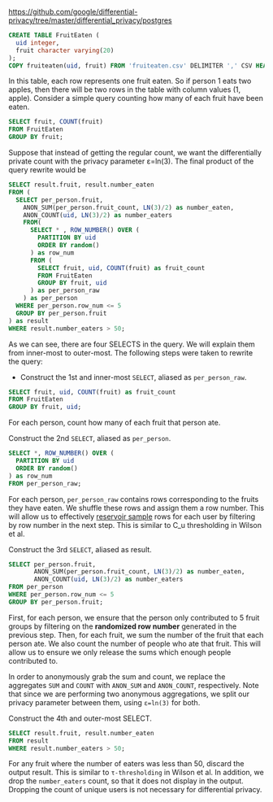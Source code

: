 https://github.com/google/differential-privacy/tree/master/differential_privacy/postgres


```sql
CREATE TABLE FruitEaten (
  uid integer,
  fruit character varying(20)
);
COPY fruiteaten(uid, fruit) FROM 'fruiteaten.csv' DELIMITER ',' CSV HEADER;
```

In this table, each row represents one fruit eaten. So if person 1 eats two apples, then there will be two rows in the table with column values (1, apple). Consider a simple query counting how many of each fruit have been eaten.

```sql
SELECT fruit, COUNT(fruit)
FROM FruitEaten
GROUP BY fruit;
```

Suppose that instead of getting the regular count, we want the differentially private count with the privacy parameter ε=ln(3). The final product of the query rewrite would be

```sql
SELECT result.fruit, result.number_eaten
FROM (
  SELECT per_person.fruit,
    ANON_SUM(per_person.fruit_count, LN(3)/2) as number_eaten,
    ANON_COUNT(uid, LN(3)/2) as number_eaters
    FROM(
      SELECT * , ROW_NUMBER() OVER (
        PARTITION BY uid
        ORDER BY random()
      ) as row_num
      FROM (
        SELECT fruit, uid, COUNT(fruit) as fruit_count
        FROM FruitEaten
        GROUP BY fruit, uid
      ) as per_person_raw
    ) as per_person
  WHERE per_person.row_num <= 5
  GROUP BY per_person.fruit
) as result
WHERE result.number_eaters > 50;
```

As we can see, there are four SELECTS in the query. We will explain them from inner-most to outer-most. The following steps were taken to rewrite the query:

* Construct the 1st and inner-most `SELECT`, aliased as `per_person_raw`.

```sql
SELECT fruit, uid, COUNT(fruit) as fruit_count
FROM FruitEaten
GROUP BY fruit, uid;
```

For each person, count how many of each fruit that person ate.

Construct the 2nd `SELECT`, aliased as `per_person`.

```sql
SELECT *, ROW_NUMBER() OVER (
  PARTITION BY uid
  ORDER BY random()
) as row_num
FROM per_person_raw;
```

For each person, `per_person_raw` contains rows corresponding to the fruits they have eaten. We shuffle these rows and assign them a row number. This will allow us to effectively [reservoir sample](https://en.wikipedia.org/wiki/Reservoir_sampling) rows for each user by filtering by row number in the next step. This is similar to C_u thresholding in Wilson et al.


Construct the 3rd `SELECT`, aliased as result.

```sql
SELECT per_person.fruit,
       ANON_SUM(per_person.fruit_count, LN(3)/2) as number_eaten,
       ANON_COUNT(uid, LN(3)/2) as number_eaters
FROM per_person
WHERE per_person.row_num <= 5
GROUP BY per_person.fruit;
```

First, for each person, we ensure that the person only contributed to 5 fruit groups by filtering on the **randomized row number** generated in the previous step. Then, for each fruit, we sum the number of the fruit that each person ate. We also count the number of people who ate that fruit. This will allow us to ensure we only release the sums which enough people contributed to.

In order to anonymously grab the sum and count, we replace the aggregates `SUM` and `COUNT` with `ANON_SUM` and `ANON_COUNT`, respectively. Note that since we are performing two anonymous aggregations, we split our privacy parameter between them, using `ε=ln(3)` for both.

Construct the 4th and outer-most SELECT.

```sql
SELECT result.fruit, result.number_eaten
FROM result
WHERE result.number_eaters > 50;
```

For any fruit where the number of eaters was less than 50, discard the output result. This is similar to `τ-thresholding` in Wilson et al. In addition, we drop the `number_eaters` count, so that it does not display in the output. Dropping the count of unique users is not necessary for differential privacy.


